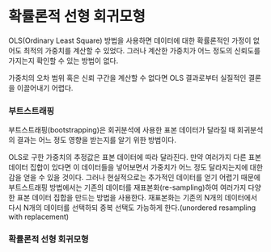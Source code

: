 # 확률론적 선형 회귀모형

OLS(Ordinary Least Square) 방법을 사용하면 데이터에 대한 확률론적인 가정이 없어도 최적의 가중치를 계산할 수 있었다. 그러나 계산한 가중치가 어느 정도의 신뢰도를 가지는지 확인할 수 있는 방법이 없다.

가중치의 오차 범위 혹은 신뢰 구간을 계산할 수 없다면 OLS 결과로부터 실질적인 결론을 이끌어내기 어렵다.



### 부트스트래핑

부트스트래핑(bootstrapping)은 회귀분석에 사용한 표본 데이터가 달라질 때 회귀분석의 결과는 어느 정도 영향을 받는지를 알기 위한 방법이다.

OLS로 구한 가중치의 추정값은 표본 데이터에 따라 달라진다. 만약 여러가지 다른 표본 데이터 집합이 있다면 이 데이터들을 넣어보면서 가중치가 어느 정도 달라지는지에 대한 감을 얻을 수 있을 것이다. 그러나 현실적으로는 추가적인 데이터를 얻기 어렵기 때문에 부트스트래핑 방법에서는 기존의 데이터를 재표본화(re-sampling)하여 여러가지 다양한 표본 데이터 집합을 만드는 방법을 사용한다. 재표본화는 기존의 N개의 데이터에서 다시 N개의 데이터를 선택하되 중복 선택도 가능하게 한다.(unordered resampling with replacement)



### 확률론적 선형 회귀모형

